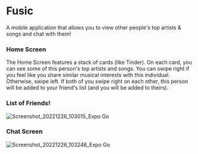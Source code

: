 # Fusic

A mobile application that allows you to view other people's top artists & songs and chat with them!

### Home Screen
The Home Screen features a stack of cards (like Tinder). On each card, you can see some of this person's top artists and songs. You can swipe right if you feel like you share similar musical interests with this individual. Otherwise, swipe left. If both of you swipe right on each other, this person will be added to your friend's list (and you will be added to theirs).

### List of Friends!
![Screenshot_20221226_103015_Expo Go](https://user-images.githubusercontent.com/57547638/209583246-bec0ea24-4519-4930-b760-343c07fd143c.jpg)

### Chat Screen
![Screenshot_20221226_103246_Expo Go](https://user-images.githubusercontent.com/57547638/209583188-2544f012-b009-4c98-be16-869b3d1872ca.jpg)
